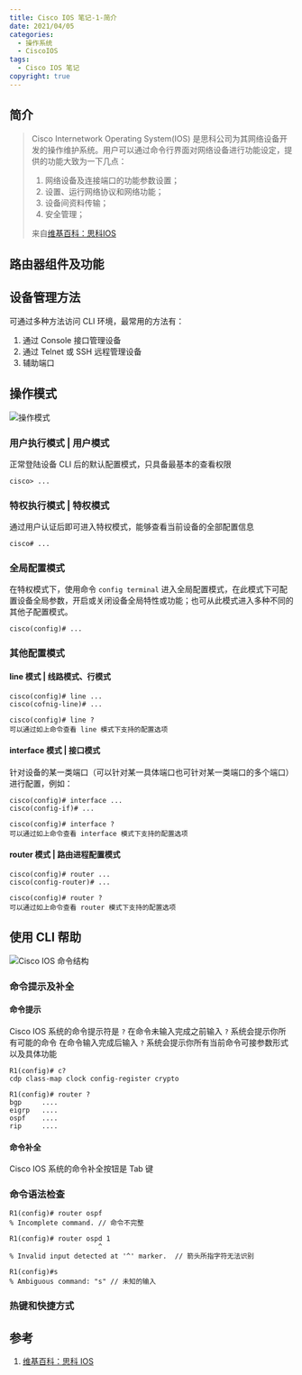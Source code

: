```yaml
---
title: Cisco IOS 笔记-1-简介
date: 2021/04/05
categories:
  - 操作系统
  - CiscoIOS
tags:
  - Cisco IOS 笔记
copyright: true
---
```


## 简介

> Cisco Internetwork Operating System(IOS) 是思科公司为其网络设备开发的操作维护系统。用户可以通过命令行界面对网络设备进行功能设定，提供的功能大致为一下几点：
> 1. 网络设备及连接端口的功能参数设置；
> 2. 设置、运行网络协议和网络功能；
> 3. 设备间资料传输；
> 4. 安全管理；
> 
> 来自[维基百科：思科IOS][1]

## 路由器组件及功能

## 设备管理方法

可通过多种方法访问 CLI 环境，最常用的方法有：
1. 通过 Console 接口管理设备
2. 通过 Telnet 或 SSH 远程管理设备
3. 辅助端口

## 操作模式

![操作模式][2]

### 用户执行模式 | 用户模式

正常登陆设备 CLI 后的默认配置模式，只具备最基本的查看权限

```
cisco> ...
```

### 特权执行模式 | 特权模式

通过用户认证后即可进入特权模式，能够查看当前设备的全部配置信息

```
cisco# ...
```

### 全局配置模式

在特权模式下，使用命令 `config terminal` 进入全局配置模式，在此模式下可配置设备全局参数，开启或关闭设备全局特性或功能；也可从此模式进入多种不同的其他子配置模式。

```
cisco(config)# ...
```

### 其他配置模式

#### line 模式 | 线路模式、行模式

```
cisco(config)# line ...
cisco(cofnig-line)# ...

cisco(config)# line ?
可以通过如上命令查看 line 模式下支持的配置选项
```

#### interface 模式 | 接口模式

针对设备的某一类端口（可以针对某一具体端口也可针对某一类端口的多个端口）进行配置，例如：

```
cisco(config)# interface ...
cisco(config-if)# ...

cisco(config)# interface ?
可以通过如上命令查看 interface 模式下支持的配置选项
```

#### router 模式 | 路由进程配置模式

```
cisco(config)# router ...
cisco(config-router)# ...

cisco(config)# router ?
可以通过如上命令查看 router 模式下支持的配置选项
```

## 使用 CLI 帮助

![Cisco IOS 命令结构][3]

### 命令提示及补全

#### 命令提示

Cisco IOS 系统的命令提示符是 `?`
在命令未输入完成之前输入 `?` 系统会提示你所有可能的命令
在命令输入完成后输入 `?` 系统会提示你所有当前命令可接参数形式以及具体功能

```
R1(config)# c?
cdp class-map clock config-register crypto

R1(config)# router ?
bgp     .... 
eigrp   ....
ospf    ....
rip     ....
```

#### 命令补全

Cisco IOS 系统的命令补全按钮是 Tab 键

### 命令语法检查

```
R1(config)# router ospf
% Incomplete command. // 命令不完整

R1(config)# router ospd 1
                      ^
% Invalid input detected at '^' marker.  // 箭头所指字符无法识别

R1(config)#s
% Ambiguous command: "s" // 未知的输入 
```

### 热键和快捷方式

## 参考

1. [维基百科：思科 IOS][1]

[1]: https://zh.wikipedia.org/wiki/%E6%80%9D%E7%A7%91IOS
[2]: https://img.blanc.site//wiki/img/20210415111913.png
[3]: https://img.blanc.site//wiki/img/20210415114649.png